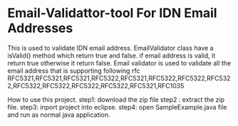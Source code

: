 # Email-Validattor-tool For IDN Email Addresses 
This is used to validate IDN email address. EmailValidator class have a isValid() method which return true and false. if email address is valid, it return true otherwise it return false. Email validator is used to validate all the email address that is supporting following rfc
  RFC5321,RFC5321,RFC5321,RFC5322,RFC5321,RFC5322,RFC5322,RFC5322,RFC5322,RFC5322,RFC5322,RFC5322,RFC5321,RFC1035

How to use this project. 
step1: download the zip file 
step2 : extract the zip file.
step3: inport project into eclipse.
step4: open SampleExample.java file and run as normal java application.



